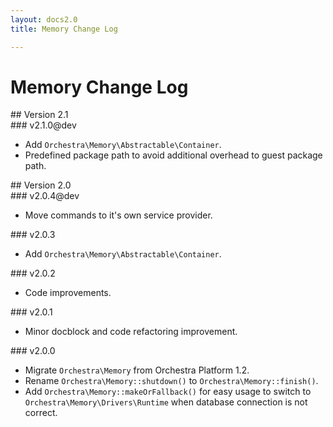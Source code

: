 ```yaml
---
layout: docs2.0
title: Memory Change Log

---
```


# Memory Change Log

<section id="v2.1">
## Version 2.1

<article id="v2.1.0">
### v2.1.0@dev

* Add `Orchestra\Memory\Abstractable\Container`.
* Predefined package path to avoid additional overhead to guest package path.

</article>

</section>

<section id="v2.0">
## Version 2.0

<article id="v2.0.4">
### v2.0.4@dev

* Move commands to it's own service provider.

</article>

<article id="v2.0.3">
### v2.0.3

* Add `Orchestra\Memory\Abstractable\Container`.

</article>

<article id="v2.0.2">
### v2.0.2

* Code improvements.

</article>

<article id="v2.0.1">
### v2.0.1

* Minor docblock and code refactoring improvement.

</article>

<article id="v2.0.0">
### v2.0.0

* Migrate `Orchestra\Memory` from Orchestra Platform 1.2.
* Rename `Orchestra\Memory::shutdown()` to `Orchestra\Memory::finish()`.
* Add `Orchestra\Memory::makeOrFallback()` for easy usage to switch to `Orchestra\Memory\Drivers\Runtime` when database connection is not correct.

</article>

</section>
